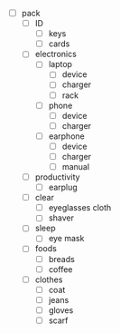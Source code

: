 
- [ ] pack
    - [ ] ID
        - [ ] keys
        - [ ] cards
    - [ ] electronics
        - [ ] laptop
            - [ ] device
            - [ ] charger
            - [ ] rack
        - [ ] phone
            - [ ] device
            - [ ] charger
        - [ ] earphone
            - [ ] device
            - [ ] charger
            - [ ] manual
    - [ ] productivity
        - [ ] earplug
    - [ ] clear
        - [ ] eyeglasses cloth
        - [ ] shaver
    - [ ] sleep
        - [ ] eye mask
    - [ ] foods
        - [ ] breads
        - [ ] coffee
    - [ ] clothes
        - [ ] coat
        - [ ] jeans
        - [ ] gloves
        - [ ] scarf
